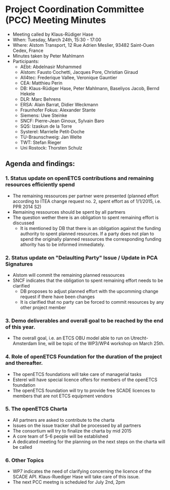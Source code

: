# Project Coordination Committee (PCC) Meeting Minutes

* Meeting called by Klaus-Rüdiger Hase
* When: Tuesday, March 24th, 15:30 - 17:00
* Where: Alstom Transport, 12 Rue Adrien Meslier, 93482 Saint-Ouen Cedex, France
* Minutes taken by Peter Mahlmann
* Participants: 
  * AEbt: Abdelnasir Mohammed
  * Alstom: Fausto Cochetti, Jacques Pore, Christian Giraud
  * All4tec: Frederique Vallee, Veronique Gauntier
  * CEA: Matthieu Perin
  * DB: Klaus-Rüdiger Hase, Peter Mahlmann, Baseliyos Jacob, Bernd Hekele
  * DLR: Marc Behrens
  * ERSA: Alain Barrat, Didier Weckmann
  * Fraunhofer Fokus: Alexander Stante
  * Siemens: Uwe Steinke
  * SNCF: Pierre-Jean Ginoux, Sylvain Baro
  * SQS: Izaskun de la Torre
  * Systerel: Marrielle Petit-Doche
  * TU-Braunschweig: Jan Welte
  * TWT: Stefan Rieger
  * Uni Rostock: Thorsten Schulz

## Agenda and findings:
### 1. Status update on openETCS contributions and remaining resources efficiently spend
- The remaining ressources per partner were presented (planned effort according to ITEA change request no. 2, spent effort as of 1/1/2015, i.e. PPR 2014 S2)
- Remaining ressources should be spent by all partners
- The question wether there is an obligation to spent remaining effort is discussed
  - It is mentioned by DB that there is an obligation against the funding authority to spent planned resources. If a party does not plan to spend the originally planned ressources the corresponding funding athority has to be informed immediately.
  
### 2. Status update on "Delaulting Party" Issue / Update in PCA Signatures
- Alstom will commit the remaining planned ressources
- SNCF indicates that the obligation to spent remaining effort needs to be clarified
  - DB proposes to adjust planned effort with the upcomming change request if there have been changes
  - It is clarified that no party can be forced to commit resources by any other project member

### 3. Demo deliverables and overall goal to be reached by the end of this year.
- The overall goal, i.e. an ETCS OBU model able to run on Utrecht-Amsterdam line, will be topic of the WP3/WP4 workshop on March 25th.

### 4. Role of openETCS Foundation for the duration of the project and thereafter.
- The openETCS foundations will take care of managerial tasks
- Esterel will have special licence offers for members of the openETCS foundation
- The openETCS foundation will try to provide free SCADE licences to members that are not ETCS equipment vendors

### 5. The openETCS Charta
- All partners are asked to contribute to the charta
- Issues on the issue tracker shall be processed by all partners
- The consortium will try to finalize the charta by mid 2015
- A core team of 5-6 people will be established
- A dedicated meeting for the planning on the next steps on the charta will be called

### 6. Other Topics
- WP7 indicates the need of clarifying concerning the licence of the SCADE API. Klaus-Ruediger Hase will take care of this issue.
- The next PCC meetng is scheduled for July 2nd, 2pm
